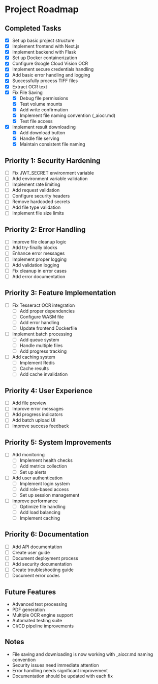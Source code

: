 # Project Roadmap

## Completed Tasks
- [x] Set up basic project structure
- [x] Implement frontend with Next.js
- [x] Implement backend with Flask
- [x] Set up Docker containerization
- [x] Configure Google Cloud Vision OCR
- [x] Implement secure credentials handling
- [x] Add basic error handling and logging
- [x] Successfully process TIFF files
- [x] Extract OCR text
- [x] Fix File Saving
  - [x] Debug file permissions
  - [x] Test volume mounts
  - [x] Add write confirmation
  - [x] Implement file naming convention (_aiocr.md)
  - [x] Test file access
- [x] Implement result downloading
  - [x] Add download button
  - [x] Handle file serving
  - [x] Maintain consistent file naming

## Priority 1: Security Hardening
- [ ] Fix JWT_SECRET environment variable
- [ ] Add environment variable validation
- [ ] Implement rate limiting
- [ ] Add request validation
- [ ] Configure security headers
- [ ] Remove hardcoded secrets
- [ ] Add file type validation
- [ ] Implement file size limits

## Priority 2: Error Handling
- [ ] Improve file cleanup logic
- [ ] Add try-finally blocks
- [ ] Enhance error messages
- [ ] Implement proper logging
- [ ] Add validation logging
- [ ] Fix cleanup in error cases
- [ ] Add error documentation

## Priority 3: Feature Implementation
- [ ] Fix Tesseract OCR integration
  - [ ] Add proper dependencies
  - [ ] Configure WASM file
  - [ ] Add error handling
  - [ ] Update frontend Dockerfile
- [ ] Implement batch processing
  - [ ] Add queue system
  - [ ] Handle multiple files
  - [ ] Add progress tracking
- [ ] Add caching system
  - [ ] Implement Redis
  - [ ] Cache results
  - [ ] Add cache invalidation

## Priority 4: User Experience
- [ ] Add file preview
- [ ] Improve error messages
- [ ] Add progress indicators
- [ ] Add batch upload UI
- [ ] Improve success feedback

## Priority 5: System Improvements
- [ ] Add monitoring
  - [ ] Implement health checks
  - [ ] Add metrics collection
  - [ ] Set up alerts
- [ ] Add user authentication
  - [ ] Implement login system
  - [ ] Add role-based access
  - [ ] Set up session management
- [ ] Improve performance
  - [ ] Optimize file handling
  - [ ] Add load balancing
  - [ ] Implement caching

## Priority 6: Documentation
- [ ] Add API documentation
- [ ] Create user guide
- [ ] Document deployment process
- [ ] Add security documentation
- [ ] Create troubleshooting guide
- [ ] Document error codes

## Future Features
- Advanced text processing
- PDF generation
- Multiple OCR engine support
- Automated testing suite
- CI/CD pipeline improvements

## Notes
- File saving and downloading is now working with _aiocr.md naming convention
- Security issues need immediate attention
- Error handling needs significant improvement
- Documentation should be updated with each fix
